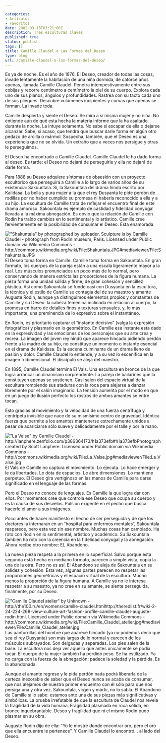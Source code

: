 ```yaml
---

categories:
- Artículos
- Favoritos
date: 2002-03-13T03:21:00Z
description: Tres esculturas claves
published: true
status: publish
tags: []
title: Camille Claudel o Las Formas del Deseo
type: blog
url: /camille-claudel-o-las-formas-del-deseo/
---
```


Es ya de noche. Es el año de 1876. El Deseo, creador de todas las cosas, invade lentamente la habitación de una niña dormida, de catorce años apenas, llamada Camille Claudel. Penetra intempestivamente entre sus cobijas y recorre centímetro a centímetro la piel de su cuerpo. Explora cada uno de sus planos, ángulos y profundidades. Rastrea con su tacto cada uno de sus pliegues. Descubre volúmenes incipientes y curvas que apenas se forman. La invade toda.

Camille despierta y siente el Deseo. Se mira a sí misma mujer y no niña. No entiende aún de qué esta hecha la materia informe que la ha asaltado durante la noche. La intuye solamente. No sabe si escapar de ella o dejarse alcanzar. Sabe, si acaso, que tendrá que buscar darle forma en algún otro pedazo de arcilla o mármol. Sospecha, también, que el Deseo es una experiencia que no se olvida. Un extraño que a veces nos persigue y otras le perseguimos.

El Deseo ha encontrado a Camille Claudel. Camille Claudel le ha dado forma al deseo. Es tarde: el Deseo no dejará de perseguirle y ella no dejará de darle forma.

Para 1888 su Deseo adquiere síntomas de obsesión con un proyecto escultórico que perseguirá a Camille a lo largo de varios años de su existencia: Sakountala. Si, la Sakountala del drama hindú escrito por Kalidasa. La bella y pura mujer a la que el rey Dusyanta le pide perdón de rodillas por no haber cumplido su promesa ni haberla reconocido a ella y a su hijo. La escultura de Camille trata de reflejar el encuentro final de este drama amoroso. Sakountala es ejemplo de castidad y fidelidad conyugal llevada a la máxima abnegación. Es obvio que la relación de Camille con Rodin ha traído cambios en lo sentimental y lo artístico. Camille cree fervientemente en la posibilidad de consumar el Deseo. Esta enamorada.

<img src="/img/Shakuntala.jpg" alt="&quot;Shakuntala&quot; by photographed by uploader. Sculpture is by Camille Claudel - photograph from Rodin museum, Paris. Licensed under Public domain via Wikimedia Commons - http://commons.wikimedia.org/wiki/File:Shakuntala.JPG#mediaviewer/File:Shakuntala.JPG" />
El Deseo toma forma en Camille. Camille toma forma en Sakountala. En gran formato, los cuerpos de la pareja están a una escala ligeramente mayor a la real. Los músculos pronunciados un poco más de lo normal, pero conservando de manera estricta las proporciones de la figura humana. La pieza forma una unidad sólida y firme, de gran cohesión y sencillez plástica. Así como Sakountala se funde casi con Dusyanta en la escultura, la técnica y el estilo de Camille se contagia del de su maestro y amante Auguste Rodin, aunque ya distinguimos elementos propios y constantes de Camille y su Deseo: la cabeza femenina inclinada en relación al cuerpo, la promesa en barro de detalles finos y texturas sensuales, y, lo más importante, una preminencia de lo expresivo sobre el instantáneo.

En Rodin, es prioritario capturar el “instante decisivo” (valga la expresión fotográfica) y plasmarlo en lo geométrico. En Camille ese instante esta dado en la expresividad y las emociones de los personajes que su arte crea y recrea. La imagen del joven rey hindú que aparece hincado pidiendo perdón frente a la madre de su hijo, no constituye un momento o instante esencial en el drama de Kalidasa. Es la escena culminante de un drama lleno de pasión y dolor. Camille Claudel lo entiende, y a su vez lo escenifica en la imagen tridimensional. El discípulo se aleja del maestro.

En 1895, Camille Claudel termina El Vals. Una escultura en bronce de la que logra arrancar un dinamismo sorprendente. La pareja de bailarines que la constituyen apenas se sostienen. Casi salen del espacio virtual de la escultura rompiendo sus ataduras con la roca para alejarse a danzar libremente por el salón imaginario. La tensión aumenta por el modo en que en un juego de ilusión perfecto los rostros de ambos amantes se entre tocan.

Esto gracias al movimiento y la velocidad de una fuerza centrífuga y centrípeta invisible que nace de su mismísimo centro de gravedad. Idéntica fuerza que permite a los amantes mantenerse estrechamente unidos a pesar de acariciarse sólo suave y delicadamente por el talle y por la mano.

<img src="/img/La_Valse.jpg" alt="&quot;La Valse&quot; by Camille Claudel - http://lanphere.zenfolio.com/p386364173/h1a373efb#h1a373efbPhotograph created by Scott Lanphere. Licensed under Public domain via Wikimedia Commons - http://commons.wikimedia.org/wiki/File:La_Valse.jpg#mediaviewer/File:La_Valse.jpg" />
El Vals de Camille no captura el movimiento. Lo ejecuta. Lo hace emerger y le da libertades. Lo dota de espacios. Le abre dimensiones. Lo mantiene perpetuo. El Deseo gira vertiginoso en las manos de Camille para darse significado en el lenguaje de las formas.

Pero el Deseo no conoce de lenguajes. Es Camille la que logra dar con ellos. Por momentos cree que controla ese Deseo que ocupa su cuerpo y es la causa de sus desvelos. Pulsión exigente en el pecho que busca hacerle el amor a sus imágenes.

Poco antes de hacer manifiesto el hecho de ser perseguida y de que los doctores la internaran en un “hospital para enfermos mentales“, Sakountala reaparece, pero esta vez sin ese nombre. Muchas cosas han cambiado. Ha roto con Rodin en lo sentimental, artístico y académico. Su Sakountala también ha roto con la creencia en la fidelidad conyugal y la abnegación. Ahora recibe otro nombre: EL Abandono.

La nueva pieza respeta a la primera en lo superficial. Salvo porque esta segunda está hecha en mediano formato, parecen a simple vista, copia la una de la otra. Pero no es así. El Abandono se aleja de Sakountala en su solidez y cohesión. Esta vez, algunas partes parecen no respetar las proporciones geométricas y el espacio virtual de la escultura. Mucho menos la proporción de la figura humana. A Camille ya no le interesa respetar a su maestro, ya no cree en su amante, se siente perseguida, finalmente, por su Deseo.

<img src="/img/Camille_Claudel_atelier.jpg" alt="&quot;Camille Claudel atelier&quot; by Unknown - http://the100.ru/en/womens/camille-claudel.htmlhttp://theredlist.fr/wiki-2-24-224-268-view-culture-art-fashion-profile-camille-claudel-auguste-rodin.html. Licensed under Public domain via Wikimedia Commons - http://commons.wikimedia.org/wiki/File:Camille_Claudel_atelier.jpg#mediaviewer/File:Camille_Claudel_atelier.jpg" />
Las pantorrillas del hombre que aparece hincado (ya no podemos decir que sea el rey Dusyanta) son más largas de lo normal y carecen de los músculos subrayados. Son delgadas y separadas. Los pies salen de la base. La escultora nos deja ver aquello que antes únicamente se podía tocar. El cuerpo de la mujer también ha perdido peso. Se ha estilizado. Ya no carga con la fuerza de la abnegación: padece la soledad y la pérdida. Es la abandonada.

Aunque el amante regrese y le pida perdón nada podrá liberarla de la certeza inexorable de saber que el Deseo nunca se acaba de consumar, que nos alejamos de nuestro primer encuentro con él sólo para que nos persiga una y otra vez. Sakountala, virgen y mártir, no lo sabía. El Abandono de Camille sí lo sabe: estamos ante una de sus piezas más significativas y simbólicas. La prueba irrefutable de que la escultura de Claudel nos revela la fragilidad de la vida humana. Fragilidad plasmada en roca sólida, en bronce inquebrantable. Deseo y fragilidad que ni el mismo Rodin pudo plasmar en su obra.

Auguste Rodin dijo de ella: “Yo le mostré donde encontrar oro, pero el oro que ella encuentre le pertenece”. Y Camille Claudel lo encontró… al lado del Deseo.
